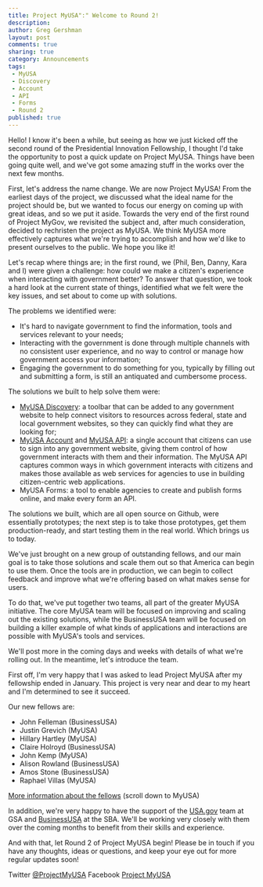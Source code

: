 ```yaml
---
title: Project MyUSA":" Welcome to Round 2!
description:
author: Greg Gershman
layout: post
comments: true
sharing: true
category: Announcements
tags:
 - MyUSA
 - Discovery
 - Account
 - API
 - Forms
 - Round 2
published: true
---
```


Hello!  I know it's been a while, but seeing as how we just kicked off the second round of the Presidential Innovation Fellowship, I thought I'd take the opportunity to post a quick update on Project MyUSA.  Things have been going quite well, and we've got some amazing stuff in the works over the next few months.

First, let's address the name change.  We are now Project MyUSA!  From the earliest days of the project, we discussed what the ideal name for the project should be, but we wanted to focus our energy on coming up with great ideas, and so we put it aside.  Towards the very end of the first round of Project MyGov, we revisited the subject and, after much consideration, decided to rechristen the project as MyUSA.  We think MyUSA more effectively captures what we're trying to accomplish and how we'd like to present ourselves to the public.  We hope you like it!

Let's recap where things are; in the first round, we (Phil, Ben, Danny, Kara and I) were given a challenge: how could we make a citizen's experience when interacting with government better?  To answer that question, we took a hard look at the current state of things, identified what we felt were the key issues, and set about to come up with solutions.

The problems we identified were:
 * It's hard to navigate government to find the information, tools and services relevant to your needs;
 * Interacting with the government is done through multiple channels with no consistent user experience, and no way to control or manage how government access your information;
 * Engaging the government to do something for you, typically by filling out and submitting a form, is still an antiquated and cumbersome process.

The solutions we built to help solve them were:
 * [MyUSA Discovery](https://discovery.my.usa.gov/mygov-bar/): a toolbar that can be added to any government website to help connect visitors to resources across federal, state and local government websites, so they can quickly find what they are looking for;
 * [MyUSA Account](https://my.usa.gov) and [MyUSA API](https://my.usa.gov/developer): a single account that citizens can use to sign into any government website, giving them control of how government interacts with them and their information. The MyUSA API captures common ways in which government interacts with citizens and makes those available as web services for agencies to use in building citizen-centric web applications.
 * MyUSA Forms: a tool to enable agencies to create and publish forms online, and make every form an API.

The solutions we built, which are all open source on Github, were essentially prototypes; the next step is to take those prototypes, get them production-ready, and start testing them in the real world.  Which brings us to today.

We've just brought on a new group of outstanding fellows, and our main goal is to take those solutions and scale them out so that America can begin to use them.  Once the tools are in production, we can begin to collect feedback and improve what we're offering based on what makes sense for users.

To do that, we've put together two teams, all part of the greater MyUSA initiative.  The core MyUSA team will be focused on improving and scaling out the existing solutions, while the BusinessUSA team will be focused on building a killer example of what kinds of applications and interactions are possible with MyUSA's tools and services.

We'll post more in the coming days and weeks with details of what we're rolling out.  In the meantime, let's introduce the team.

First off, I'm very happy that I was asked to lead Project MyUSA after my fellowship ended in January.  This project is very near and dear to my heart and I'm determined to see it succeed.

Our new fellows are:

* John Felleman (BusinessUSA)
* Justin Grevich (MyUSA)
* Hillary Hartley (MyUSA)
* Claire Holroyd (BusinessUSA)
* John Kemp (MyUSA)
* Alison Rowland (BusinessUSA)
* Amos Stone (BusinessUSA)
* Raphael Villas (MyUSA)

[More information about the fellows](http://www.whitehouse.gov/innovationfellows/round-2-fellows) (scroll down to MyUSA)

In addition, we're very happy to have the support of the [USA.gov](http://www.usa.gov) team at GSA and [BusinessUSA](http://business.usa.gov) at the SBA.  We'll be working very closely with them over the coming months to benefit from their skills and experience.

And with that, let Round 2 of Project MyUSA begin!  Please be in touch if you have any thoughts, ideas or questions, and keep your eye out for more regular updates soon!

Twitter [@ProjectMyUSA](https://twitter.com/ProjectMyUSA)
Facebook [Project MyUSA](https://www.facebook.com/ProjectMyUSA)
